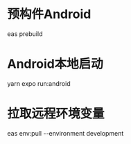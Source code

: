 





# 预构件Android
eas prebuild


# Android本地启动

yarn expo run:android

# 拉取远程环境变量
eas env:pull --environment development